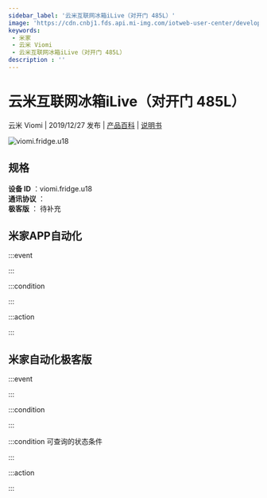 ```yaml
---
sidebar_label: '云米互联网冰箱iLive（对开门 485L）'
image: 'https://cdn.cnbj1.fds.api.mi-img.com/iotweb-user-center/developer_1678871036432l2dBLTqu.png?GalaxyAccessKeyId=AKVGLQWBOVIRQ3XLEW&Expires=9223372036854775807&Signature=hsQvDt5sqIbHIqJ1iQr9NFmcUk0='
keywords: 
 - 米家
 - 云米 Viomi
 - 云米互联网冰箱iLive（对开门 485L）
description : ''
---
```

# 云米互联网冰箱iLive（对开门 485L）

云米 Viomi | 2019/12/27 发布 | [产品百科](https://home.mi.com/webapp/content/baike/product/index.html?model=viomi.fridge.u18/) | [说明书](https://home.mi.com/views/introduction.html?model=viomi.fridge.u18&region=cn)

![viomi.fridge.u18](https://cdn.cnbj1.fds.api.mi-img.com/iotweb-user-center/developer_1678871036432l2dBLTqu.png?GalaxyAccessKeyId=AKVGLQWBOVIRQ3XLEW&Expires=9223372036854775807&Signature=hsQvDt5sqIbHIqJ1iQr9NFmcUk0=)

## 规格  
> 
**设备 ID** ：viomi.fridge.u18  
**通讯协议** ：  
**极客版**  ： 待补充 


## 米家APP自动化  

:::event  

:::

:::condition  

:::

:::action   

:::

## 米家自动化极客版  

:::event  

:::

:::condition  

:::

:::condition 可查询的状态条件  

:::

:::action  

:::

        
